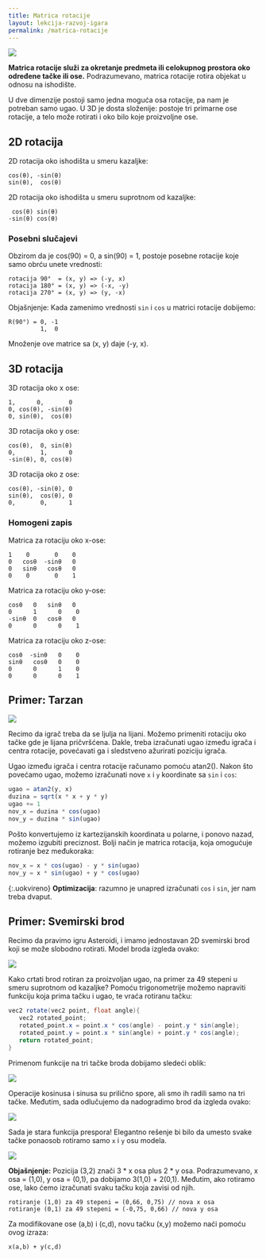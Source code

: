 ```yaml
---
title: Matrica rotacije
layout: lekcija-razvoj-igara
permalink: /matrica-rotacije
---
```


![](/images/razvoj-igara/rotacija.png)

**Matrica rotacije služi za okretanje predmeta ili celokupnog prostora oko određene tačke ili ose.** Podrazumevano, matrica rotacije rotira objekat u odnosu na ishodište.

U dve dimenzije postoji samo jedna moguća osa rotacije, pa nam je potreban samo ugao. U 3D je dosta složenije: postoje tri primarne ose rotacije, a telo može rotirati i oko bilo koje proizvoljne ose.

## 2D rotacija

2D rotacija oko ishodišta u smeru kazaljke:

```
cos(θ), -sin(θ)
sin(θ),  cos(θ)
```

2D rotacija oko ishodišta u smeru suprotnom od kazaljke:

```
 cos(θ) sin(θ)
-sin(θ) cos(θ)
```

### Posebni slučajevi

Obzirom da je cos(90) = 0, a sin(90) = 1, postoje posebne rotacije koje samo obrću unete vrednosti:

```
rotacija 90°  = (x, y) => (-y, x)
rotacija 180° = (x, y) => (-x, -y)
rotacija 270° = (x, y) => (y, -x)
```

Objašnjenje: Kada zamenimo vrednosti `sin` i `cos` u matrici rotacije dobijemo:

```
R(90°) = 0, -1
         1,  0
```

Množenje ove matrice sa (x, y) daje (-y, x).

## 3D rotacija

3D rotacija oko x ose:

```
1,      0,       0
0, cos(θ), -sin(θ)
0, sin(θ),  cos(θ)
```

3D rotacija oko y ose:

```
cos(θ),  0, sin(θ)
0,       1,      0
-sin(θ), 0, cos(θ)
```

3D rotacija oko z ose:

```
cos(θ), -sin(θ), 0
sin(θ),  cos(θ), 0
0,       0,      1
```

### Homogeni zapis

Matrica za rotaciju oko x-ose:

```
1    0       0    0  
0   cosθ  -sinθ   0  
0   sinθ   cosθ   0  
0    0       0    1
```

Matrica za rotaciju oko y-ose:

```
cosθ   0   sinθ   0  
0      1      0    0  
-sinθ  0   cosθ   0  
0      0      0    1
```

Matrica za rotaciju oko z-ose:

```
cosθ  -sinθ   0    0  
sinθ   cosθ   0    0  
0      0      1    0  
0      0      0    1
```

## Primer: Tarzan

![](/images/razvoj-igara/tarzan.jpg)

Recimo da igrač treba da se ljulja na lijani. Možemo primeniti rotaciju oko tačke gde je lijana pričvršćena. Dakle, treba izračunati ugao između igrača i centra rotacije, povećavati ga i sledstveno ažurirati poziciju igrača.

Ugao između igrača i centra rotacije računamo pomoću atan2(). Nakon što povećamo ugao, možemo izračunati nove `x` i `y` koordinate sa `sin` i `cos`:

```js
ugao = atan2(y, x)
duzina = sqrt(x * x + y * y)
ugao += 1
nov_x = duzina * cos(ugao)
nov_y = duzina * sin(ugao)
```

Pošto konvertujemo iz kartezijanskih koordinata u polarne, i ponovo nazad, možemo izgubiti preciznost. Bolji način je matrica rotacija, koja omogućuje rotiranje bez međukoraka:

```js
nov_x = x * cos(ugao) - y * sin(ugao)
nov_y = x * sin(ugao) + y * cos(ugao)
```

{:.uokvireno}
**Optimizacija**: razumno je unapred izračunati `cos` i `sin`, jer nam treba dvaput.

## Primer: Svemirski brod

Recimo da pravimo igru Asteroidi, i imamo jednostavan 2D svemirski brod koji se može slobodno rotirati. Model broda izgleda ovako:

![](/images/razvoj-igara/spaceship.jpg)

Kako crtati brod rotiran za proizvoljan ugao, na primer za 49 stepeni u smeru suprotnom od kazaljke? Pomoću trigonometrije možemo napraviti funkciju koja prima tačku i ugao, te vraća rotiranu tačku:

```java
vec2 rotate(vec2 point, float angle){
   vec2 rotated_point;
   rotated_point.x = point.x * cos(angle) - point.y * sin(angle);
   rotated_point.y = point.x * sin(angle) + point.y * cos(angle);
   return rotated_point;
}
```

Primenom funkcije na tri tačke broda dobijamo sledeći oblik:

![](/images/razvoj-igara/spaceshiprotated.jpg)

Operacije kosinusa i sinusa su prilično spore, ali smo ih radili samo na tri tačke. Međutim, sada odlučujemo da nadogradimo brod da izgleda ovako:

![](/images/razvoj-igara/fancyspaceship.jpg)

Sada je stara funkcija prespora! Elegantno rešenje bi bilo da umesto svake tačke ponaosob rotiramo samo `x` i `y` osu modela.

![](/images/razvoj-igara/spaceshiprotated2.jpg)

**Objašnjenje:** Pozicija (3,2) znači 3 * x osa plus 2 * y osa. Podrazumevano, x osa = (1,0), y osa = (0,1), pa dobijamo 3(1,0) + 2(0,1). Međutim, ako rotiramo ose, lako ćemo izračunati svaku tačku koja zavisi od njih. 

```
rotiranje (1,0) za 49 stepeni = (0,66, 0,75) // nova x osa
rotiranje (0,1) za 49 stepeni = (-0,75, 0,66) // nova y osa
```

Za modifikovane ose (a,b) i (c,d), novu tačku (x,y) možemo naći pomoću ovog izraza:

```
x(a,b) + y(c,d)
```

